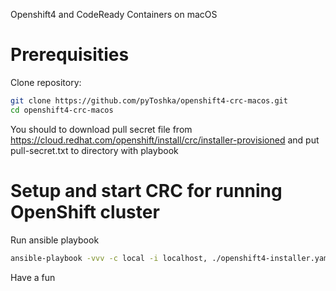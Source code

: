 Openshift4 and CodeReady Containers on macOS
# Prerequisities
Clone repository:

```bash
git clone https://github.com/pyToshka/openshift4-crc-macos.git
cd openshift4-crc-macos
```
You should to download pull secret file from https://cloud.redhat.com/openshift/install/crc/installer-provisioned and put pull-secret.txt to directory with playbook

# Setup and start CRC for running OpenShift cluster

Run ansible playbook 


```bash
ansible-playbook -vvv -c local -i localhost, ./openshift4-installer.yaml
```
Have a fun

